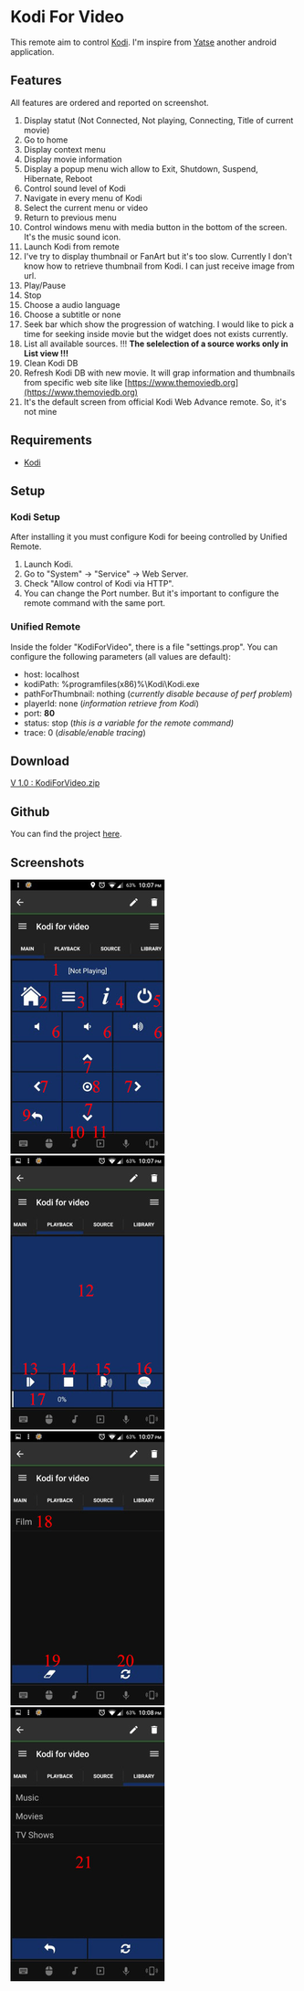 # Kodi For Video
This remote aim to control [Kodi](http://kodi.tv/). I'm inspire from [Yatse](https://play.google.com/store/apps/details?id=org.leetzone.android.yatsewidgetfree) another android application. 

## Features
All features are ordered and reported on screenshot.

1. Display statut (Not Connected, Not playing, Connecting, Title of current movie)
2. Go to home
3. Display context menu
4. Display movie information
5. Display a popup menu wich allow to Exit, Shutdown, Suspend, Hibernate, Reboot
6. Control sound level of Kodi
7. Navigate in every menu of Kodi
8. Select the current menu or video
9. Return to previous menu
10. Control windows menu with media button in the bottom of the screen. It's the music sound icon.
11. Launch Kodi from remote
12. I've try to display thumbnail or FanArt but it's too slow. Currently I don't know how to retrieve thumbnail from Kodi. I can just receive image from url.
13. Play/Pause
14. Stop
15. Choose a audio language
16. Choose a subtitle or none
17. Seek bar which show the progression of watching. I would like to pick a time for seeking inside movie but the widget does not exists currently.
18. List all available sources. !!! **The selelection of a source works only in List view !!!**
19. Clean Kodi DB
20. Refresh Kodi DB with new movie. It will grap information and thumbnails from specific web site like [https://www.themoviedb.org](https://www.themoviedb.org)
21. It's the default screen from official Kodi Web Advance remote. So, it's not mine     

## Requirements
* [Kodi](http://kodi.tv/)

## Setup
### Kodi Setup
After installing it you must configure Kodi for beeing controlled by Unified Remote.

1. Launch Kodi.  
2. Go to "System" → "Service" → Web Server.
3. Check "Allow control of Kodi via HTTP".
4. You can change the Port number. But it's important to configure the remote command with the same port.

### Unified Remote
Inside the folder "KodiForVideo", there is a file "settings.prop". You can configure the following parameters (all values are default):

- host: localhost
- kodiPath: %programfiles(x86)%\\Kodi\\Kodi.exe
- pathForThumbnail: nothing (*currently disable because of perf problem*)
- playerId: none (*information retrieve from Kodi*)
- port: **80**
- status: stop (*this is a variable for the remote command)*
- trace: 0 (*disable/enable tracing*)   

## Download
[V 1.0 : KodiForVideo.zip](https://github.com/yuyuki/KodiForVideo/releases/download/1.0/KodiForVideo.zip)

## Github
You can find the project [here](https://github.com/yuyuki/KodiForVideo).

## Screenshots
![Main](./Resource/Main.jpg?raw=true)
![Playback](./Resource/Playback.jpg?raw=true)
![Source](./Resource/Source.jpg?raw=true)
![Library](./Resource/Library.jpg?raw=true)